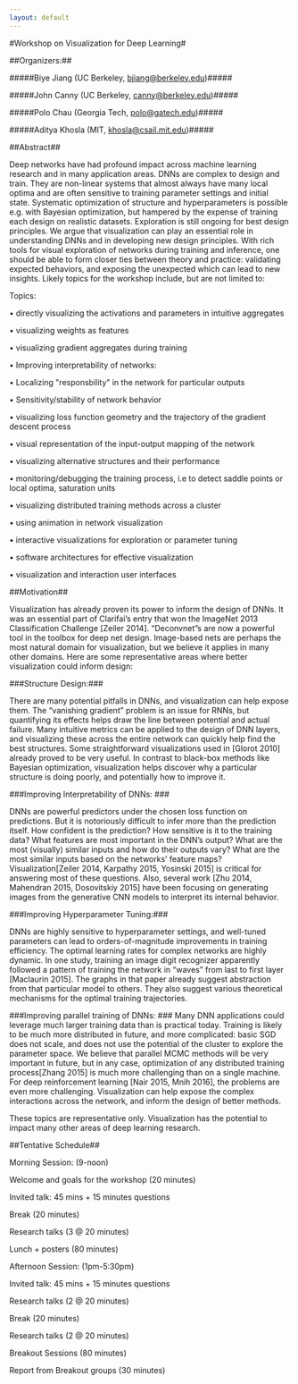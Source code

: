 ```yaml
---
layout: default
---
```


#Workshop on Visualization for Deep Learning#

##Organizers:##

#####Biye Jiang (UC Berkeley, bjiang@berkeley.edu)#####
	
#####John Canny (UC Berkeley, canny@berkeley.edu)#####

#####Polo Chau (Georgia Tech, polo@gatech.edu)#####

#####Aditya Khosla (MIT, khosla@csail.mit.edu)#####

##Abstract##

Deep networks have had profound impact across machine learning research and in many application areas. DNNs are complex to design and train. They are non-linear systems that almost always have many local optima and are often sensitive to training parameter settings and initial state. Systematic optimization of structure and hyperparameters is possible e.g. with Bayesian optimization, but hampered by the expense of training each design on realistic datasets. Exploration is still ongoing for best design principles. We argue that visualization can play an essential role in understanding DNNs and in developing new design principles. With rich tools for visual exploration of networks during training and inference, one should be able to form closer ties between theory and practice: validating expected behaviors, and exposing the unexpected which can lead to new insights. Likely topics for the workshop include, but are not limited to:

Topics:

•	directly visualizing the activations and parameters in intuitive aggregates

•	visualizing weights as features

•	visualizing gradient aggregates during training

•	Improving interpretability of networks:

•	Localizing "responsbility" in the network for particular outputs

•	Sensitivity/stability of network behavior

•	visualizing loss function geometry and the trajectory of the gradient descent process

•	visual representation of the input-output mapping of the network

•	visualizing alternative structures and their performance

•	monitoring/debugging the training process, i.e to detect saddle points or local optima, saturation units

•	visualizing distributed training methods across a cluster

•	using animation in network visualization

•	interactive visualizations for exploration or parameter tuning

•	software architectures for effective visualization

•	visualization and interaction user interfaces



##Motivation##

Visualization has already proven its power to inform the design of DNNs. It was an essential part of Clarifai’s entry that won the ImageNet 2013 Classification Challenge [Zeiler 2014]. “Deconvnet”s are now a powerful tool in the toolbox for deep net design. Image-based nets are perhaps the most natural domain for visualization, but we believe it applies in many other domains. Here are some representative areas where better visualization could inform design:

###Structure Design:###
 
There are many potential pitfalls in DNNs, and visualization can help expose them. The “vanishing gradient” problem is an issue for RNNs, but quantifying its effects helps draw the line between potential and actual failure. Many intuitive metrics can be applied to the design of DNN layers, and visualizing these across the entire network can quickly help find the best structures. Some straightforward visualizations used in [Glorot 2010] already proved to be very useful. In contrast to black-box methods like Bayesian optimization, visualization helps discover why a particular structure is doing poorly, and potentially how to improve it. 

###Improving Interpretability of DNNs: ###

DNNs are powerful predictors under the chosen loss function on predictions. But it is notoriously difficult to infer more than the prediction itself. How confident is the prediction? How sensitive is it to the training data? What features are most important in the DNN’s output?  What are the most (visually) similar inputs and how do their outputs vary? What are the most similar inputs based on the networks’ feature maps? Visualization[Zeiler 2014, Karpathy 2015, Yosinski 2015] is critical for answering most of these questions. Also, several work [Zhu 2014, Mahendran 2015, Dosovitskiy 2015] have been focusing on generating images from the generative CNN models to interpret its internal behavior.
 
###Improving Hyperparameter Tuning:###

 DNNs are highly sensitive to hyperparameter settings, and well-tuned parameters can lead to orders-of-magnitude improvements in training efficiency. The optimal learning rates for complex networks are highly dynamic. In one study, training an image digit recognizer apparently followed a pattern of training the network in “waves” from last to first layer [Maclaurin 2015]. The graphs in that paper already suggest abstraction from that particular model to others. They also suggest various theoretical mechanisms for the optimal training trajectories. 

###Improving parallel training of DNNs: ###
Many DNN applications could leverage much larger training data than is practical today. Training is likely to be much more distributed in future, and more complicated: basic SGD does not scale, and does not use the potential of the cluster to explore the parameter space. We believe that parallel MCMC methods will be very important in future, but in any case, optimization of any distributed training process[Zhang 2015] is much more challenging than on a single machine. For deep reinforcement learning [Nair 2015, Mnih 2016], the problems are even more challenging. Visualization can help expose the complex interactions across the network, and inform the design of better methods. 

These topics are representative only. Visualization has the potential to impact many other areas of deep learning research. 



##Tentative Schedule##

Morning Session: (9-noon)

Welcome and goals for the workshop (20 minutes)

Invited talk: 45 mins + 15 minutes questions

Break (20 minutes)

Research talks (3 @ 20 minutes)

Lunch + posters (80 minutes)

Afternoon Session: (1pm-5:30pm)

Invited talk: 45 mins + 15 minutes questions

Research talks (2 @ 20 minutes)

Break (20 minutes)

Research talks (2 @ 20 minutes)

Breakout Sessions (80 minutes)

Report from Breakout groups (30 minutes)

